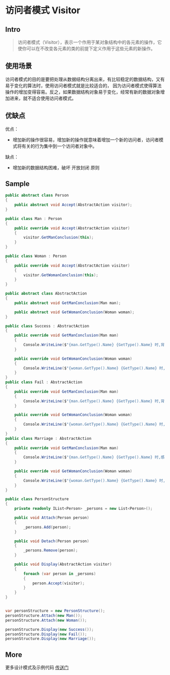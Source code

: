 # 访问者模式 Visitor

## Intro

> 访问者模式（Visitor），表示一个作用于某对象结构中的各元素的操作，它使你可以在不改变各元素的类的前提下定义作用于这些元素的新操作。

## 使用场景

访问者模式的目的是要把处理从数据结构分离出来，有比较稳定的数据结构，又有易于变化的算法时，使用访问者模式就是比较适合的，
因为访问者模式使得算法操作的增加变得容易。反之，如果数据结构对象易于变化，经常有新的数据对象增加进来，就不适合使用访问者模式。

## 优缺点

优点：

- 增加新的操作很容易，增加新的操作就意味着增加一个新的访问者，访问者模式将有关的行为集中到一个访问者对象中。

缺点：

- 增加新的数据结构困难，破坏 开放封闭 原则


## Sample

``` csharp
public abstract class Person
{
    public abstract void Accept(AbstractAction visitor);
}

public class Man : Person
{
    public override void Accept(AbstractAction visitor)
    {
        visitor.GetManConclusion(this);
    }
}

public class Woman : Person
{
    public override void Accept(AbstractAction visitor)
    {
        visitor.GetWomanConclusion(this);
    }
}

public abstract class AbstractAction
{
    public abstract void GetManConclusion(Man man);

    public abstract void GetWomanConclusion(Woman woman);
}

public class Success : AbstractAction
{
    public override void GetManConclusion(Man man)
    {
        Console.WriteLine($"{man.GetType().Name} {GetType().Name} 时,背后多半有一个伟大的女人");
    }

    public override void GetWomanConclusion(Woman woman)
    {
        Console.WriteLine($"{woman.GetType().Name} {GetType().Name} 时,背后多有一个不成功的男人");
    }
}
public class Fail : AbstractAction
{
    public override void GetManConclusion(Man man)
    {
        Console.WriteLine($"{man.GetType().Name} {GetType().Name} 时,背后多半有一个伟大的女人");
    }

    public override void GetWomanConclusion(Woman woman)
    {
        Console.WriteLine($"{woman.GetType().Name} {GetType().Name} 时,背后多有一个不成功的男人");
    }
}
public class Marriage : AbstractAction
{
    public override void GetManConclusion(Man man)
    {
        Console.WriteLine($"{man.GetType().Name} {GetType().Name} 时,感慨道:恋爱游戏终结时,'有妻徒刑'遥无期");
    }

    public override void GetWomanConclusion(Woman woman)
    {
        Console.WriteLine($"{woman.GetType().Name} {GetType().Name} 时,欣慰曰:爱情长路跑漫漫,婚姻保险保平安.");
    }
}

public class PersonStructure
{
    private readonly IList<Person> _persons = new List<Person>();

    public void Attach(Person person)
    {
        _persons.Add(person);
    }

    public void Detach(Person person)
    {
        _persons.Remove(person);
    }

    public void Display(AbstractAction visitor)
    {
        foreach (var person in _persons)
        {
            person.Accept(visitor);
        }
    }
}


var personStructure = new PersonStructure();
personStructure.Attach(new Man());
personStructure.Attach(new Woman());

personStructure.Display(new Success());
personStructure.Display(new Fail());
personStructure.Display(new Marriage());
```

## More

更多设计模式及示例代码 [传送门](https://github.com/WeihanLi/DesignPatterns)
